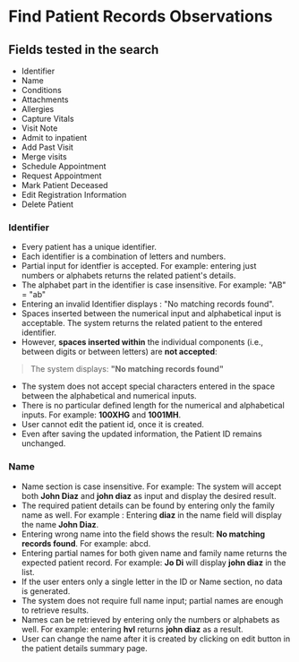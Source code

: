 # Find Patient Records Observations

## Fields tested in the search
- Identifier
- Name
- Conditions
- Attachments
- Allergies
- Capture Vitals
- Visit Note
- Admit to inpatient
- Add Past Visit
- Merge visits
- Schedule Appointment
- Request Appointment
- Mark Patient Deceased
- Edit Registration Information
- Delete Patient

 ### Identifier
 - Every patient has a unique identifier.
 - Each identifier is a combination of letters and numbers.
 - Partial input for identfier is accepted. For example: entering just numbers or alphabets returns the related patient's details.
 - The alphabet part in the identifier is case insensitive. For example: "AB" = "ab"
 - Entering an invalid Identifier displays : "No matching records found".
 - Spaces inserted between the numerical input and alphabetical input is acceptable. The system returns the related patient to the entered identifier.
 - However, **spaces inserted within** the individual components (i.e., between digits or between letters) are **not accepted**:
  > The system displays: **"No matching records found"**
 - The system does not accept special characters entered in the space between the alphabetical and numerical inputs.
 - There is no particular defined length for the numerical and alphabetical inputs. For example: **100XHG** and **1001MH**.
 - User cannot edit the patient id, once it is created.
 - Even after saving the updated information, the Patient ID remains unchanged.

### Name
- Name section is case insensitive. For example: The system will accept both **John Diaz** and **john diaz** as input and display the desired result.
- The required patient details can be found by entering only the family name as well. For example : Entering **diaz** in the name field will display the name **John Diaz**.
- Entering wrong name into the field shows the result: **No matching records found**. For example: abcd.
- Entering partial names for both given name and family name returns the expected patient record. For example: **Jo Di** will display **john diaz** in the list.
- If the user enters only a single letter in the ID or Name section, no data is generated.
- The system does not require full name input; partial names are enough to retrieve results.
- Names can be retrieved by entering only the numbers or alphabets as well. For example: entering **hvl** returns **john diaz** as a result.
- User can change the name after it is created by clicking on edit button in the patient details summary page.

  
  
